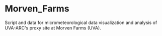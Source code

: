 # Morven_Farms
Script and data for micrometeorological data visualization and analysis of UVA-ARC's proxy site at Morven Farms (UVA).  

